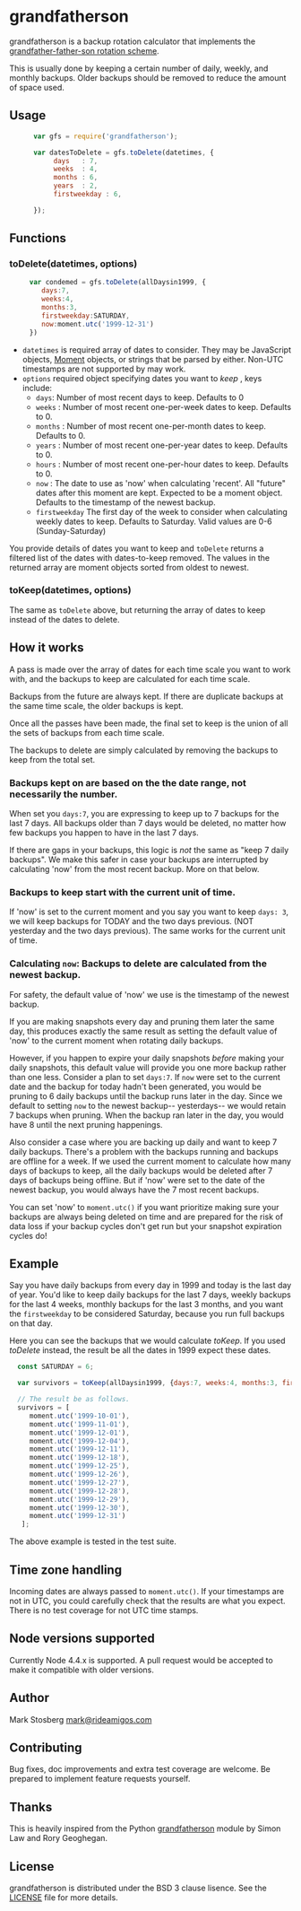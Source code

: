 # grandfatherson

grandfatherson is a backup rotation calculator that implements the
[grandfather-father-son rotation scheme](http://en.wikipedia.org/wiki/Backup_rotation_scheme#Grandfather-father-son_backup).

This is usually done by keeping a certain number of daily, weekly, and
monthly backups. Older backups should be removed to reduce the amount
of space used.

## Usage


```javascript
      var gfs = require('grandfatherson');

      var datesToDelete = gfs.toDelete(datetimes, {
           days   : 7,
           weeks  : 4,
           months : 6,
           years  : 2,
           firstweekday : 6,

      });
```

## Functions

### toDelete(datetimes, options)

```javascript
     var condemed = gfs.toDelete(allDaysin1999, {
        days:7,
        weeks:4,
        months:3,
        firstweekday:SATURDAY,
        now:moment.utc('1999-12-31')
     })
```

 * `datetimes` is required array of dates to consider. They may be JavaScript objects, [Moment](http://momentjs.com) objects, or strings that be parsed by either. Non-UTC timestamps are not supported by may work.
 * `options` required object specifying dates you want to *keep* , keys include:
   * `days`: Number of most recent days to keep. Defaults to 0
   * `weeks` : Number of most recent one-per-week dates to keep. Defaults to 0.
   * `months` : Number of most recent one-per-month dates to keep. Defaults to 0.
   * `years`  : Number of most recent one-per-year dates to keep. Defaults to 0.
   * `hours`  : Number of most recent one-per-hour dates to keep. Defaults to 0.
   * `now` : The date to use as 'now' when calculating 'recent'. All "future" dates after this moment are kept. Expected to be a moment object. Defaults to the timestamp of the newest backup.
   * `firstweekday` The first day of the week to consider when calculating weekly dates to keep. Defaults to Saturday. Valid values are 0-6 (Sunday-Saturday)

You provide details of dates you want to keep and `toDelete` returns a filtered list of the dates with dates-to-keep removed. The values in the returned array are moment objects sorted from oldest to newest.


### toKeep(datetimes, options)

The same as `toDelete` above, but returning the array of dates to keep instead of the dates to delete.

## How it works

A pass is made over the array of dates for each time scale you want to work with, and the backups to keep are calculated for each time scale.

Backups from the future are always kept. If there are duplicate backups at the same time scale, the older backups is kept.

Once all the passes have been made, the final set to keep is the union of all the sets of backups from each time scale.

The backups to delete are simply calculated by removing the backups to keep from the total set.

### Backups kept on are based on the the date range, not necessarily the number.

When set you `days:7`, you are expressing to keep up to 7 backups for the last 7 days. All backups older than 7 days would be deleted, no matter how few
backups you happen to have in the last 7 days.

If there are gaps in your backups, this logic is *not* the same as "keep 7 daily backups". We make this
safer in case your backups are interrupted by calculating 'now' from the most recent backup.  More on that below.

### Backups to keep start with the current unit of time.

If 'now' is set to the current moment and you say you want to keep `days: 3`, we will keep backups
for TODAY and the two days previous. (NOT yesterday and the two days previous). The same works for the current unit of time.

### Calculating `now`: Backups to delete are calculated from the newest backup.

For safety, the default value of 'now' we use is the timestamp of the newest backup.

If you are making snapshots every day and pruning them later the same day, this produces exactly the same result as setting the default value of 'now' to the current moment when rotating daily backups.

However, if you happen to expire your daily snapshots *before*  making your daily snapshots, this default value will provide you one more backup rather than one less. Consider a plan
to set `days:7`. If `now` were set to the current date and the backup for today hadn't been generated, you would be pruning to 6 daily backups until the backup runs later in the day.
Since we default to setting `now` to the newest backup-- yesterdays-- we would retain 7 backups when pruning. When the backup ran later in the day, you would have 8 until the next
pruning happenings.

Also consider a case where you are backing up daily and want to keep 7 daily backups. There's a problem with the backups running and backups are offline for a week. If we used the current moment to calculate how many days of backups to keep, all the daily backups would be deleted after 7 days of backups being offline. But if 'now' were set to the date of the newest backup, you would always have the 7 most recent backups.

You can set 'now' to `moment.utc()` if you want prioritize making sure your backups are always being deleted on time and are prepared for the risk of data loss if your backup cycles don't get run but your snapshot expiration cycles do!

## Example

Say you have daily backups from every day in 1999 and today is the last day of year. You'd like to keep daily
backups for the last 7 days, weekly backups for the last 4 weeks, monthly backups for the last 3 months, and
you want the `firstweekday` to be considered Saturday, because you run full backups on that day.

Here you can see the backups that we would calculate *toKeep*. If you used *toDelete* instead, the result
be all the dates in 1999 expect these dates.

```javascript
  const SATURDAY = 6;

  var survivors = toKeep(allDaysin1999, {days:7, weeks:4, months:3, firstweekday:SATURDAY, now:moment.utc('1999-12-31')})

  // The result be as follows.
  survivors = [
     moment.utc('1999-10-01'),
     moment.utc('1999-11-01'),
     moment.utc('1999-12-01'),
     moment.utc('1999-12-04'),
     moment.utc('1999-12-11'),
     moment.utc('1999-12-18'),
     moment.utc('1999-12-25'),
     moment.utc('1999-12-26'),
     moment.utc('1999-12-27'),
     moment.utc('1999-12-28'),
     moment.utc('1999-12-29'),
     moment.utc('1999-12-30'),
     moment.utc('1999-12-31')
   ];
```

The above example is tested in the test suite.

## Time zone handling

Incoming dates are always passed to `moment.utc()`. If your timestamps are not in UTC, you could carefully
check that the results are what you expect. There is no test coverage for not UTC time stamps.

## Node versions supported

Currently Node 4.4.x is supported. A pull request would be accepted to make it compatible with older versions.

## Author

Mark Stosberg <mark@rideamigos.com>

## Contributing

Bug fixes, doc improvements and extra test coverage are welcome. Be prepared to implement feature requests yourself.

## Thanks

This is heavily inspired from the Python [grandfatherson](https://github.com/ecometrica/grandfatherson) module by
Simon Law and Rory Geoghegan.

## License

grandfatherson is distributed under the BSD 3 clause lisence. See the
[LICENSE](./LICENSE) file for more details.
